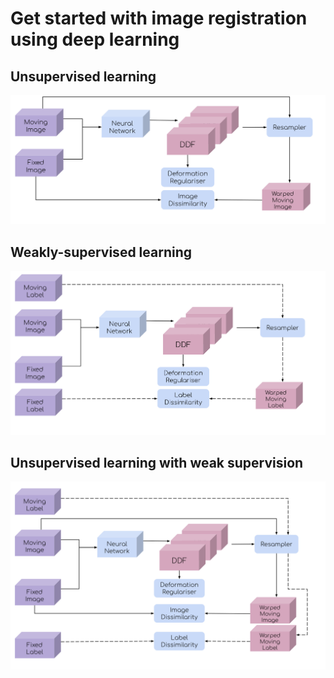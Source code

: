# Get started with image registration using deep learning


## Unsupervised learning
![alt text](./media/deepreg-tutorial-unsupervised.svg "Unsupervised")

## Weakly-supervised learning
![alt text](./media/deepreg-tutorial-weakly.svg "Weakly")

## Unsupervised learning with weak supervision
![alt text](./media/deepreg-tutorial-combined.svg "combined")